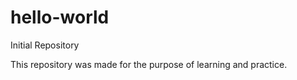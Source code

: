 # hello-world
Initial Repository

This repository was made for the purpose of learning and practice.
